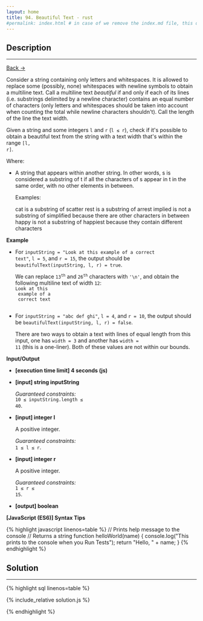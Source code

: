 ```yaml
---
layout: home
title: 94. Beautiful Text - rust
#permalink: index.html # in case of we remove the index.md file, this doc will be the index page
---
```


<div class="row">
<div class="columnStmt" markdown="1">

## Description

---

[Back -> ](../README.md)

Consider a string containing only letters and whitespaces. It is allowed to replace some (possibly, none) whitespaces with newline symbols to obtain a multiline text. Call a multiline text _beautiful_ if and only if each of its lines (i.e. substrings delimited by a newline character) contains an equal number of characters (only letters and whitespaces should be taken into account when counting the total while newline characters shouldn't). Call the length of the line the text width.

Given a string and some integers <code>l</code> and <code>r</code> (<code>l ≤ r</code>), check if it's possible to obtain a beautiful text from the string with a text width that's within the range <code>[l, r]</code>.

Where:

- A string that appears within another string. In other words, s is considered a substring of t if all the characters of s appear in t in the same order, with no other elements in between.

  Examples:

  cat is a substring of scatter
  rest is a substring of arrest
  implied is not a substring of simplified because there are other characters in between
  happy is not a substring of happiest because they contain different characters

**Example**

- For <code>inputString = "Look at this example of a correct text"</code>, <code>l = 5</code>, and <code>r = 15</code>, the output should be
  <code>beautifulText(inputString, l, r) = true</code>.

  We can replace <code>13<sup>th</sup></code> and <code>26<sup>th</sup></code> characters with <code>'\n'</code>, and obtain the following multiline text of width <code>12</code>:
  <code>
  Look at this<br>
  example of a<br>
  correct text<br>
  </code>

- For <code>inputString = "abc def ghi"</code>, <code>l = 4</code>, and <code>r = 10</code>, the output should be
  <code>beautifulText(inputString, l, r) = false</code>.

  There are two ways to obtain a text with lines of equal length from this input, one has <code>width = 3</code> and another has <code>width = 11</code> (this is a one-liner). Both of these values are not within our bounds.

**Input/Output**

- **[execution time limit] 4 seconds (js)**

- **[input] string inputString**

  _Guaranteed constraints:_<br>
  <code>10 ≤ inputString.length ≤ 40</code>.

- **[input] integer l**

  A positive integer.<br>

  _Guaranteed constraints:_<br>
  <code>1 ≤ l ≤ r</code>.

- **[input] integer r**

  A positive integer.<br>

  _Guaranteed constraints:_<br>
  <code>1 ≤ r ≤ 15</code>.

* **[output] boolean**

**[JavaScript (ES6)] Syntax Tips**

{% highlight javascript linenos=table %}
// Prints help message to the console
// Returns a string
function helloWorld(name) {
console.log("This prints to the console when you Run Tests");
return "Hello, " + name;
}
{% endhighlight %}

</div>
<div class="columnSol" markdown="1">

## Solution

---

{% highlight sql linenos=table %}

{% include_relative solution.js %}

{% endhighlight %}

</div>
</div>
